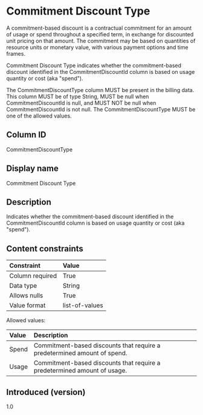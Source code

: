# Commitment Discount Type

A commitment-based discount is a contractual commitment for an amount of usage or spend throughout a specified term, in exchange for discounted unit pricing on that amount. The commitment may be based on quantities of resource units or monetary value, with various payment options and time frames.

Commitment Discount Type indicates whether the commitment-based discount identified in the CommitmentDiscountId column is based on usage quantity or cost (aka "spend").

The CommitmentDiscountType column MUST be present in the billing data. This column MUST be of type String, MUST be null when CommitmentDiscountId is null, and MUST NOT be null when CommitmentDiscountId is not null. The CommitmentDiscountType MUST be one of the allowed values.

## Column ID

CommitmentDiscountType

## Display name

Commitment Discount Type

## Description

Indicates whether the commitment-based discount identified in the CommitmentDiscountId column is based on usage quantity or cost (aka "spend").

## Content constraints

|    Constraint   |      Value       |
|:----------------|:-----------------|
| Column required | True             |
| Data type       | String           |
| Allows nulls    | True             |
| Value format    | list-of-values   |

Allowed values:

| Value      | Description                                                                                                                                                                   |
|:--------|:--------------------------------------------------------------------------------|
| Spend   | Commitment-based discounts that require a predetermined amount of spend.    |
| Usage   | Commitment-based discounts that require a predetermined amount of usage.    |

## Introduced (version)

1.0
